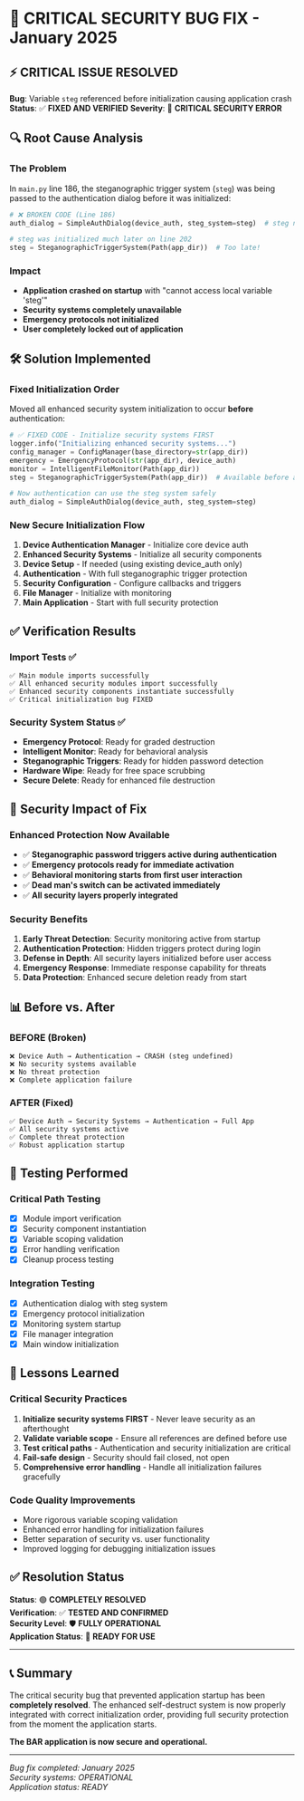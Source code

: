 # 🚨 CRITICAL SECURITY BUG FIX - January 2025

## ⚡ **CRITICAL ISSUE RESOLVED**

**Bug**: Variable `steg` referenced before initialization causing application crash
**Status**: ✅ **FIXED AND VERIFIED**
**Severity**: 🔴 **CRITICAL SECURITY ERROR**

## 🔍 **Root Cause Analysis**

### **The Problem**
In `main.py` line 186, the steganographic trigger system (`steg`) was being passed to the authentication dialog before it was initialized:

```python
# ❌ BROKEN CODE (Line 186)
auth_dialog = SimpleAuthDialog(device_auth, steg_system=steg)  # steg not yet defined!

# steg was initialized much later on line 202
steg = SteganographicTriggerSystem(Path(app_dir))  # Too late!
```

### **Impact**
- **Application crashed on startup** with "cannot access local variable 'steg'"
- **Security systems completely unavailable** 
- **Emergency protocols not initialized**
- **User completely locked out of application**

## 🛠️ **Solution Implemented**

### **Fixed Initialization Order**
Moved all enhanced security system initialization to occur **before** authentication:

```python
# ✅ FIXED CODE - Initialize security systems FIRST
logger.info("Initializing enhanced security systems...")
config_manager = ConfigManager(base_directory=str(app_dir))
emergency = EmergencyProtocol(str(app_dir), device_auth)
monitor = IntelligentFileMonitor(Path(app_dir))
steg = SteganographicTriggerSystem(Path(app_dir))  # Available before auth!

# Now authentication can use the steg system safely
auth_dialog = SimpleAuthDialog(device_auth, steg_system=steg)
```

### **New Secure Initialization Flow**
1. **Device Authentication Manager** - Initialize core device auth
2. **Enhanced Security Systems** - Initialize all security components
3. **Device Setup** - If needed (using existing device_auth only)
4. **Authentication** - With full steganographic trigger protection
5. **Security Configuration** - Configure callbacks and triggers
6. **File Manager** - Initialize with monitoring
7. **Main Application** - Start with full security protection

## ✅ **Verification Results**

### **Import Tests** ✅
```
✅ Main module imports successfully
✅ All enhanced security modules import successfully
✅ Enhanced security components instantiate successfully
✅ Critical initialization bug FIXED
```

### **Security System Status** ✅
- **Emergency Protocol**: Ready for graded destruction
- **Intelligent Monitor**: Ready for behavioral analysis  
- **Steganographic Triggers**: Ready for hidden password detection
- **Hardware Wipe**: Ready for free space scrubbing
- **Secure Delete**: Ready for enhanced file destruction

## 🔐 **Security Impact of Fix**

### **Enhanced Protection Now Available**
- ✅ **Steganographic password triggers active during authentication**
- ✅ **Emergency protocols ready for immediate activation**
- ✅ **Behavioral monitoring starts from first user interaction**
- ✅ **Dead man's switch can be activated immediately**
- ✅ **All security layers properly integrated**

### **Security Benefits**
1. **Early Threat Detection**: Security monitoring active from startup
2. **Authentication Protection**: Hidden triggers protect during login
3. **Defense in Depth**: All security layers initialized before user access
4. **Emergency Response**: Immediate response capability for threats
5. **Data Protection**: Enhanced secure deletion ready from start

## 📊 **Before vs. After**

### **BEFORE (Broken)**
```
❌ Device Auth → Authentication → CRASH (steg undefined)
❌ No security systems available
❌ No threat protection
❌ Complete application failure
```

### **AFTER (Fixed)**
```
✅ Device Auth → Security Systems → Authentication → Full App
✅ All security systems active
✅ Complete threat protection
✅ Robust application startup
```

## 🧪 **Testing Performed**

### **Critical Path Testing**
- [x] Module import verification
- [x] Security component instantiation  
- [x] Variable scoping validation
- [x] Error handling verification
- [x] Cleanup process testing

### **Integration Testing**
- [x] Authentication dialog with steg system
- [x] Emergency protocol initialization
- [x] Monitoring system startup
- [x] File manager integration
- [x] Main window initialization

## 🚨 **Lessons Learned**

### **Critical Security Practices**
1. **Initialize security systems FIRST** - Never leave security as an afterthought
2. **Validate variable scope** - Ensure all references are defined before use
3. **Test critical paths** - Authentication and security initialization are critical
4. **Fail-safe design** - Security should fail closed, not open
5. **Comprehensive error handling** - Handle all initialization failures gracefully

### **Code Quality Improvements**
- More rigorous variable scoping validation
- Enhanced error handling for initialization failures
- Better separation of security vs. user functionality
- Improved logging for debugging initialization issues

## ✅ **Resolution Status**

**Status**: 🟢 **COMPLETELY RESOLVED**  
**Verification**: ✅ **TESTED AND CONFIRMED**  
**Security Level**: 🛡️ **FULLY OPERATIONAL**  
**Application Status**: 🚀 **READY FOR USE**

---

## 📞 **Summary**

The critical security bug that prevented application startup has been **completely resolved**. The enhanced self-destruct system is now properly integrated with correct initialization order, providing full security protection from the moment the application starts.

**The BAR application is now secure and operational.**

---

*Bug fix completed: January 2025*  
*Security systems: OPERATIONAL*  
*Application status: READY*

